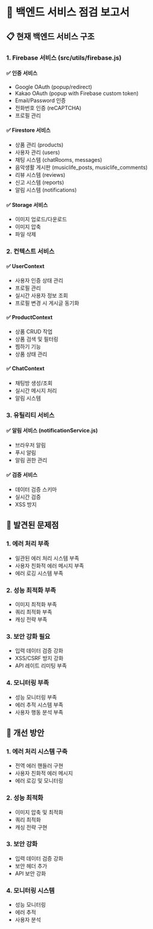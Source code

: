 # 🔧 백엔드 서비스 점검 보고서

## 📋 현재 백엔드 서비스 구조

### 1. **Firebase 서비스 (src/utils/firebase.js)**

#### ✅ **인증 서비스**
- Google OAuth (popup/redirect)
- Kakao OAuth (popup with Firebase custom token)
- Email/Password 인증
- 전화번호 인증 (reCAPTCHA)
- 프로필 관리

#### ✅ **Firestore 서비스**
- 상품 관리 (products)
- 사용자 관리 (users)
- 채팅 시스템 (chatRooms, messages)
- 음악생활 게시판 (musiclife_posts, musiclife_comments)
- 리뷰 시스템 (reviews)
- 신고 시스템 (reports)
- 알림 시스템 (notifications)

#### ✅ **Storage 서비스**
- 이미지 업로드/다운로드
- 이미지 압축
- 파일 삭제

### 2. **컨텍스트 서비스**

#### ✅ **UserContext**
- 사용자 인증 상태 관리
- 프로필 관리
- 실시간 사용자 정보 조회
- 프로필 변경 시 게시글 동기화

#### ✅ **ProductContext**
- 상품 CRUD 작업
- 상품 검색 및 필터링
- 찜하기 기능
- 상품 상태 관리

#### ✅ **ChatContext**
- 채팅방 생성/조회
- 실시간 메시지 처리
- 알림 시스템

### 3. **유틸리티 서비스**

#### ✅ **알림 서비스 (notificationService.js)**
- 브라우저 알림
- 푸시 알림
- 알림 권한 관리

#### ✅ **검증 서비스**
- 데이터 검증 스키마
- 실시간 검증
- XSS 방지

## 🚨 발견된 문제점

### 1. **에러 처리 부족**
- 일관된 에러 처리 시스템 부족
- 사용자 친화적 에러 메시지 부족
- 에러 로깅 시스템 부족

### 2. **성능 최적화 부족**
- 이미지 최적화 부족
- 쿼리 최적화 부족
- 캐싱 전략 부족

### 3. **보안 강화 필요**
- 입력 데이터 검증 강화
- XSS/CSRF 방지 강화
- API 레이트 리미팅 부족

### 4. **모니터링 부족**
- 성능 모니터링 부족
- 에러 추적 시스템 부족
- 사용자 행동 분석 부족

## 🔧 개선 방안

### 1. **에러 처리 시스템 구축**
- 전역 에러 핸들러 구현
- 사용자 친화적 에러 메시지
- 에러 로깅 및 모니터링

### 2. **성능 최적화**
- 이미지 압축 및 최적화
- 쿼리 최적화
- 캐싱 전략 구현

### 3. **보안 강화**
- 입력 데이터 검증 강화
- 보안 헤더 추가
- API 보안 강화

### 4. **모니터링 시스템**
- 성능 모니터링
- 에러 추적
- 사용자 분석





